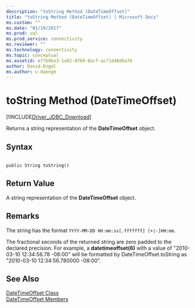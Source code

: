 ```yaml
---
description: "toString Method (DateTimeOffset)"
title: "toString Method (DateTimeOffset) | Microsoft Docs"
ms.custom: ""
ms.date: "01/19/2017"
ms.prod: sql
ms.prod_service: connectivity
ms.reviewer: ""
ms.technology: connectivity
ms.topic: conceptual
ms.assetid: e77b9be3-1a02-4769-8acf-ac71d48d6a76
author: David-Engel
ms.author: v-daenge
---
```

# toString Method (DateTimeOffset)
[!INCLUDE[Driver_JDBC_Download](../../../includes/driver_jdbc_download.md)]

  Returns a string representation of the **DateTimeOffset** object.  
  
## Syntax  
  
```  
  
public String toString()  
```  
  
## Return Value  
 A string representation of the **DateTimeOffset** object.  
  
## Remarks  
 The string has the format `YYYY-MM-DD HH:mm:ss[.fffffff] [+|-]HH:mm`.  
  
 The fractional seconds of the returned string are zero padded to the declared precision. For example, a **datetimeoffset(6)** with a value of "2010-03-10 12:34:56.78 -08:00" will be formatted by DateTimeOffset.toString as "2010-03-10 12:34:56.780000 -08:00".  
  
## See Also  
 [DateTimeOffset Class](../../../connect/jdbc/reference/datetimeoffset-class.md)   
 [DateTimeOffset Members](../../../connect/jdbc/reference/datetimeoffset-members.md)  
  
  
